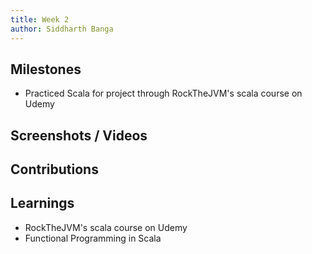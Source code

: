 ```yaml
---
title: Week 2
author: Siddharth Banga
---
```


## Milestones
- Practiced Scala for project through RockTheJVM's scala course on Udemy

## Screenshots / Videos 

## Contributions

## Learnings
- RockTheJVM's scala course on Udemy
- Functional Programming in Scala 